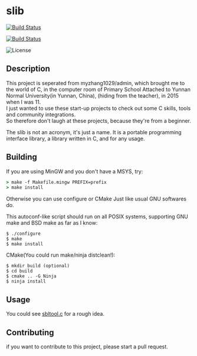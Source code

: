 # slib
[![Build Status](https://travis-ci.com/myzhang1029/slib.svg?branch=master)](https://travis-ci.com/myzhang1029/slib)

[![Build Status](https://ci.appveyor.com/api/projects/status/svfjuyxpq9ftjqrk?svg=true)](https://ci.appveyor.com/project/myzhang1029/slib-cwdar)

![License](https://img.shields.io/badge/license-LGPL-blue.svg)

## Description
This project is seperated from myzhang1029/admin,
which brought me to the world of C, in the computer room
of Primary School Attached to Yunnan Normal University(in Yunnan, China),
(hiding from the teacher), in 2015 when I was 11.  
I just wanted to use these start-up projects to check out some C skills, tools and community integrations.  
So therefore don't laugh at these projects, because they're from a beginner.

The slib is not an acronym, it's just a name.
It is a portable programming interface library,
a library written in C, and for any usage.

## Building
If you are using MinGW and you don't have a MSYS, try:
 ```cmd
 > make -f Makefile.mingw PREFIX=prefix
 > make install 
 ```
Otherwise you can use configure or CMake
Just like usual GNU softwares do.

This autoconf-like script should run on all POSIX systems, supporting GNU make and BSD make as far as I know:   
```shell
$ ./configure
$ make
$ make install
```
CMake(You could run make/ninja distclean!):  
```shell
$ mkdir build (optional)
$ cd build
$ cmake .. -G Ninja
$ ninja install
```
## Usage
You could see [sbltool.c](https://github.com/myzhang1029/slib/blob/master/sbltool.c) for a rough idea.

## Contributing
if you want to contribute to this project, please start a pull request.   
